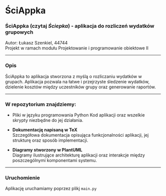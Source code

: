 # ŚciAppka

### ŚciAppka (czytaj *Ściepka*) - aplikacja do rozliczeń wydatków grupowych  
Autor: Łukasz Szenkiel, 44744  
Projekt w ramach modułu Projektowanie i programowanie obiektowe II

---

### Opis

ŚciAppka to aplikacja stworzona z myślą o rozliczaniu wydatków w grupach. Aplikacja pozwala na łatwe i przejrzyste śledzenie wydatków, dzielenie kosztów między uczestników grupy oraz generowanie raportów. 

---

### W repozytorium znajdziemy:
+  Pliki w języku programowania Python
  Kod aplikacji oraz wszelkie skrypty niezbędne do jej działania.

+  **Dokumentację napisaną w TeX**  
  Szczegółowa dokumentacja opisująca funkcjonalności aplikacji, jej strukturę oraz sposób implementacji.

+ **Diagramy stworzony w PlantUML**  
  Diagramy ilustrujące architekturę aplikacji oraz interakcje między poszczególnymi komponentami systemu.

---

### Uruchomienie
Aplikację uruchamiamy poprzez plikj `main.py`